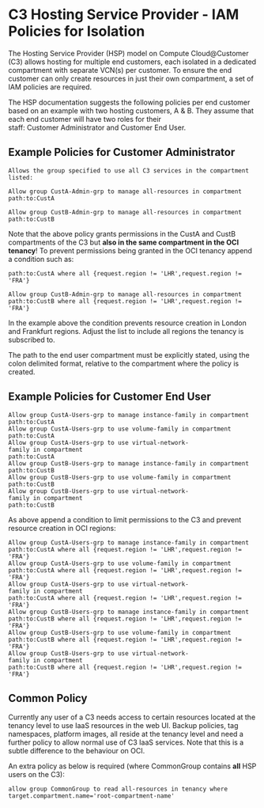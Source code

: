 # C3 Hosting Service Provider - IAM Policies for Isolation

The Hosting Service Provider (HSP) model on Compute Cloud@Customer (C3) allows
hosting for multiple end customers, each isolated in a dedicated compartment
with separate VCN(s) per customer. To ensure the end customer can only
create resources in just their own compartment, a set of IAM policies are
required.

The HSP documentation suggests the following policies per end customer
based on an example with two hosting customers, A & B. They assume that
each end customer will have two roles for their
staff: Customer Administrator and Customer End User. 

## Example Policies for Customer Administrator
```
Allows the group specified to use all C3 services in the compartment
listed:

Allow group CustA-Admin-grp to manage all-resources in compartment
path:to:CustA

Allow group CustB-Admin-grp to manage all-resources in compartment
path:to:CustB
```
Note that the above policy grants permissions in the CustA and CustB
compartments of the C3 but **also in the same compartment in the OCI
tenancy**! To prevent permissions being granted in the OCI tenancy
append a condition such as:

```Allow group CustA-Admin-grp to manage all-resources in compartment
path:to:CustA where all {request.region != 'LHR',request.region !=
'FRA'}

Allow group CustB-Admin-grp to manage all-resources in compartment
path:to:CustB where all {request.region != 'LHR',request.region !=
'FRA'}
```
In the example above the condition prevents resource creation in London
and Frankfurt regions. Adjust the list to include all regions the
tenancy is subscribed to.

The path to the end user compartment must be explicitly stated, using
the colon delimited format, relative to the compartment where the policy is
created. 

## Example Policies for Customer End User
```
Allow group CustA-Users-grp to manage instance-family in compartment
path:to:CustA  
Allow group CustA-Users-grp to use volume-family in compartment
path:to:CustA  
Allow group CustA-Users-grp to use virtual-network-family in compartment
path:to:CustA  
Allow group CustB-Users-grp to manage instance-family in compartment
path:to:CustB  
Allow group CustB-Users-grp to use volume-family in compartment
path:to:CustB  
Allow group CustB-Users-grp to use virtual-network-family in compartment
path:to:CustB
```
As above append a condition to limit permissions to the C3 and prevent
resource creation in OCI regions:
```
Allow group CustA-Users-grp to manage instance-family in compartment
path:to:CustA where all {request.region != 'LHR',request.region !=
'FRA'}  
Allow group CustA-Users-grp to use volume-family in compartment
path:to:CustA where all {request.region != 'LHR',request.region !=
'FRA'}  
Allow group CustA-Users-grp to use virtual-network-family in compartment
path:to:CustA where all {request.region != 'LHR',request.region !=
'FRA'}  
Allow group CustB-Users-grp to manage instance-family in compartment
path:to:CustB where all {request.region != 'LHR',request.region !=
'FRA'}  
Allow group CustB-Users-grp to use volume-family in compartment
path:to:CustB where all {request.region != 'LHR',request.region !=
'FRA'}  
Allow group CustB-Users-grp to use virtual-network-family in compartment
path:to:CustB where all {request.region != 'LHR',request.region !=
'FRA'}
```
## Common Policy

Currently any user of a C3 needs access to certain resources located at
the tenancy level to use IaaS resources in the web UI.
Backup policies, tag namespaces, platform images, all reside at the
tenancy level and need a further policy to allow normal use of C3 IaaS
services. Note that this is a subtle difference to the behaviour on OCI. 

An extra policy as below is required (where CommonGroup contains **all**
HSP users on the C3):
```
allow group CommonGroup to read all-resources in tenancy where
target.compartment.name='root-compartment-name'
```

